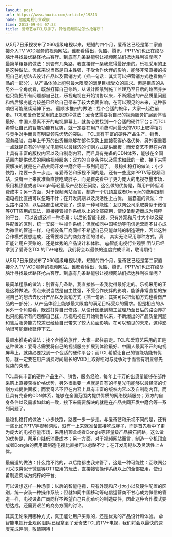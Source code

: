 ```yaml
---
layout: post
url: https://www.huxiu.com/article/19813
name: 智能电视行业观察
time: 2013-09-04 07:33
title: 爱奇艺与TCL联手了。其他视频网站怎么抢客厅？
---
```

从5月7日乐视发布了X60超级电视以来，短短的四个月，爱奇艺已经是第二家直接介入TV VOD服务的视频网站。谁都看得出，优酷、腾讯、PPTV们也正在绞尽脑汁寻找最优路径抢占客厅。到底有几条路能够让视频网站们抵达胜利彼岸呢？ 最简单粗暴的做法：别管有几条路，我直接修一条我觉得最好走的。乐视采用的正是这种做法。优点来说当然是自主性强，不受合作伙伴的影响，能够非常直接的按照自己的想法去设计产品以及营销方式（插一句话：其实可以把营销方式也看做产品的一部分），从产品体验上能够最大限度的满足目标受众的需求。但是相应的从另外一个角度看，既然打算自己修路，从设计图纸到施工监理乃至日后的路面养护也只能把所有问题都自己扛，乐视电视在开始销售以来，不断爆出的产品质量问题和售后服务能力较差已经给自己带来了较大负面影响，在可以预见的未来，这种影响很可能继续延伸下去。 最顺水推舟的做法：找个合适的旅伴，大家一起往前走。TCL和爱奇艺采用的正是这种做法：爱奇艺需要将自己的视频服务扩展到体验最好、中国人最离不开的电视屏幕上，就势必要找到一个合适的硬件平台；而TCL希望让自己的智能功能有优势，就一定要在用户消费时间最长的VOD上取得相对与竞争对手而言有明显领先优势的突破。 TCL具有丰富的硬件产品生产、销售、服务经验，每年上千万的出货量能够在部件采购上直接获得价格优势，另外很重要一点就是自有的华星光电能够以最经济的切割方式提供面板；而爱奇艺不但在内容上具有丰富的版权内容以及自制剧内容，而且具有完备的CDN体系，能够在全国范围内提供优质的网络视频服务；双方的自身条件以及需求如此的一致，接下来需要解决的就是在产品共同开发中磨合等一系列问题了。 最稳扎稳打的做法：小步快跑，路要一步一步走。与爱奇艺和乐视不同的是，还有一些比如PPTV等视频网站，没有一上来就准备直接吃成胖子，而是首先看中了更为庞大的电视存量市场，采用机顶盒或者Dongle等轻量级产品投石问路。这么做的优势是，帮用户降低消费成本；另一方面，对于视频网站而言，制造一个机顶盒或者Dongle的费用跟制造电视比直接可以忽略不计；在开发周期以及灵活性上占优。 最霸道的做法：什么路不路的，以后路都由我来管了。这是一种可能性：互联网公司采取类似于微信等OTT应用的玩法，直接接管操作系统以上的全部应用，使设备制造商成为纯粹的平台。 可以设想这样一种场景：以后的智能电视，只有外观和尺寸大小以及硬件配置的区别，统一安装一种操作系统；但就如同中国移动等电信运营商不甘心成为微信的管道一样，电视设备厂商同样不希望自己只能单纯的制造硬件，因此这种合作模式要想达成，还需要艰苦的商务方面的讨论。 其实无论采用哪种方式，真正能让用户买账的，还是优秀的产品设计和体验。 @智能电视行业观察 团队已经拿到了爱奇艺TCL的TV+电视，我们将会以最快的速度完成评测，敬请期待！

从5月7日乐视发布了X60超级电视以来，短短的四个月，爱奇艺已经是第二家直接介入TV VOD服务的视频网站。谁都看得出，优酷、腾讯、PPTV们也正在绞尽脑汁寻找最优路径抢占客厅。到底有几条路能够让视频网站们抵达胜利彼岸呢？

最简单粗暴的做法：别管有几条路，我直接修一条我觉得最好走的。乐视采用的正是这种做法。优点来说当然是自主性强，不受合作伙伴的影响，能够非常直接的按照自己的想法去设计产品以及营销方式（插一句话：其实可以把营销方式也看做产品的一部分），从产品体验上能够最大限度的满足目标受众的需求。但是相应的从另外一个角度看，既然打算自己修路，从设计图纸到施工监理乃至日后的路面养护也只能把所有问题都自己扛，乐视电视在开始销售以来，不断爆出的产品质量问题和售后服务能力较差已经给自己带来了较大负面影响，在可以预见的未来，这种影响很可能继续延伸下去。

最顺水推舟的做法：找个合适的旅伴，大家一起往前走。TCL和爱奇艺采用的正是这种做法：爱奇艺需要将自己的视频服务扩展到体验最好、中国人最离不开的电视屏幕上，就势必要找到一个合适的硬件平台；而TCL希望让自己的智能功能有优势，就一定要在用户消费时间最长的VOD上取得相对与竞争对手而言有明显领先优势的突破。

TCL具有丰富的硬件产品生产、销售、服务经验，每年上千万的出货量能够在部件采购上直接获得价格优势，另外很重要一点就是自有的华星光电能够以最经济的切割方式提供面板；而爱奇艺不但在内容上具有丰富的版权内容以及自制剧内容，而且具有完备的CDN体系，能够在全国范围内提供优质的网络视频服务；双方的自身条件以及需求如此的一致，接下来需要解决的就是在产品共同开发中磨合等一系列问题了。

最稳扎稳打的做法：小步快跑，路要一步一步走。与爱奇艺和乐视不同的是，还有一些比如PPTV等视频网站，没有一上来就准备直接吃成胖子，而是首先看中了更为庞大的电视存量市场，采用机顶盒或者Dongle等轻量级产品投石问路。这么做的优势是，帮用户降低消费成本；另一方面，对于视频网站而言，制造一个机顶盒或者Dongle的费用跟制造电视比直接可以忽略不计；在开发周期以及灵活性上占优。

最霸道的做法：什么路不路的，以后路都由我来管了。这是一种可能性：互联网公司采取类似于微信等OTT应用的玩法，直接接管操作系统以上的全部应用，使设备制造商成为纯粹的平台。

可以设想这样一种场景：以后的智能电视，只有外观和尺寸大小以及硬件配置的区别，统一安装一种操作系统；但就如同中国移动等电信运营商不甘心成为微信的管道一样，电视设备厂商同样不希望自己只能单纯的制造硬件，因此这种合作模式要想达成，还需要艰苦的商务方面的讨论。

其实无论采用哪种方式，真正能让用户买账的，还是优秀的产品设计和体验。 @智能电视行业观察 团队已经拿到了爱奇艺TCL的TV+电视，我们将会以最快的速度完成评测，敬请期待！

